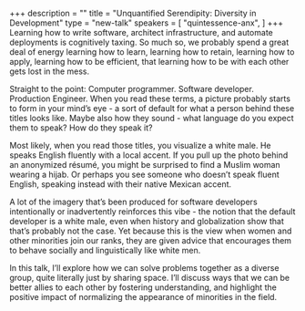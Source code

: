 +++
description = ""
title = "Unquantified Serendipity: Diversity in Development"
type = "new-talk"
speakers = [
        "quintessence-anx",
]
+++
Learning how to write software, architect infrastructure, and automate deployments is cognitively taxing. So much so, we probably spend a great deal of energy learning how to learn, learning how to retain, learning how to apply, learning how to be efficient, that learning how to be with each other gets lost in the mess.

Straight to the point: Computer programmer. Software developer. Production Engineer. When you read these terms, a picture probably starts to form in your mind’s eye - a sort of default for what a person behind these titles looks like. Maybe also how they sound - what language do you expect them to speak? How do they speak it?

Most likely, when you read those titles, you visualize a white male. He speaks English fluently with a local accent. If you pull up the photo behind an anonymized résumé, you might be surprised to find a Muslim woman wearing a hijab. Or perhaps you see someone who doesn’t speak fluent English, speaking instead with their native Mexican accent.

A lot of the imagery that’s been produced for software developers intentionally or inadvertently reinforces this vibe - the notion that the default developer is a white male, even when history and globalization show that that’s probably not the case. Yet because this is the view when women and other minorities join our ranks, they are given advice that encourages them to behave socially and linguistically like white men.

In this talk, I’ll explore how we can solve problems together as a diverse group, quite literally just by sharing space. I’ll discuss ways that we can be better allies to each other by fostering understanding, and highlight the positive impact of normalizing the appearance of minorities in the field.